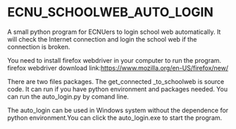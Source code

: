 # ECNU_SCHOOLWEB_AUTO_LOGIN
A small python program for ECNUers to login school web automatically. It  will check the Internet connection and login the school web if the connection is broken. 

You need to install firefox webdriver in your computer to run the program. firefox webdriver download link:https://www.mozilla.org/en-US/firefox/new/

There are two files packages. The get_connected _to_schoolweb is source code. It can run if you have python environment and packages needed. You can run the auto_login.py by comand line.

The auto_login can be used in Windows system without the dependence for python environment.You can click the auto_login.exe to start the program.
